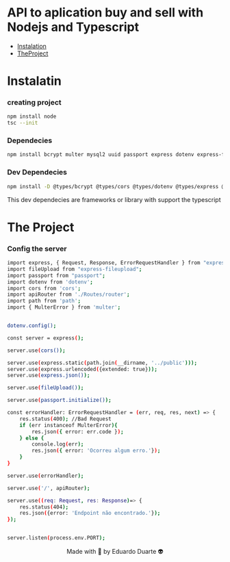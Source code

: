 # API to aplication buy and sell with Nodejs and Typescript
<p>

* [Instalation](#Instalation)
* [TheProject](#the-project)

</p>

# Instalatin

### creating project
~~~bash
npm install node 
tsc --init
~~~

### Dependecies

~~~bash 
npm install bcrypt multer mysql2 uuid passport express dotenv express-fileupload express-validator path nodemon jimp
~~~

### Dev Dependecies
~~~bash
npm install -D @types/bcrypt @types/cors @types/dotenv @types/express @types/express @types/express-fileupload @types/express-validator @types/jimp @types/multer @types/nodemon @types/passport @types/sequelize  @types/uuid
~~~

<p>This dev dependecies are frameworks or library with support the typescript</p>


# The Project

### Config the server

~~~bash
import express, { Request, Response, ErrorRequestHandler } from "express";
import fileUpload from "express-fileupload";
import passport from "passport";
import dotenv from 'dotenv';
import cors from 'cors';
import apiRouter from './Routes/router';
import path from 'path';
import { MulterError } from 'multer';


dotenv.config();

const server = express();

server.use(cors());

server.use(express.static(path.join(__dirname, '../public')));
server.use(express.urlencoded({extended: true}));
server.use(express.json());

server.use(fileUpload());

server.use(passport.initialize());

const errorHandler: ErrorRequestHandler = (err, req, res, next) => {
    res.status(400); //Bad Request
    if (err instanceof MulterError){
        res.json({ error: err.code });
    } else {
        console.log(err);
        res.json({ error: 'Ocorreu algum erro.'});
    }
}

server.use(errorHandler);

server.use('/', apiRouter);

server.use((req: Request, res: Response)=> {
    res.status(404);
    res.json({error: 'Endpoint não encontrado.'});
});


server.listen(process.env.PORT);

~~~



<p align="center">Made with 💙 by Eduardo Duarte 👽</p>